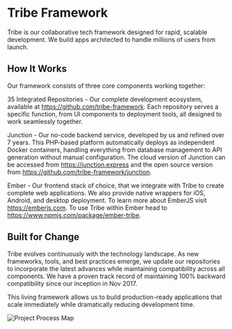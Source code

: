 # Tribe Framework

Tribe is our collaborative tech framework designed for rapid, scalable development. We build apps architected to handle millions of users from launch.

## How It Works

Our framework consists of three core components working together:

35 Integrated Repositories - Our complete development ecosystem, available at https://github.com/tribe-framework. Each repository serves a specific function, from UI components to deployment tools, all designed to work seamlessly together.

Junction - Our no-code backend service, developed by us and refined over 7 years. This PHP-based platform automatically deploys as independent Docker containers, handling everything from database management to API generation without manual configuration. The cloud version of Junction can be accessed from https://junction.express and the open source version from https://github.com/tribe-framework/junction.

Ember - Our frontend stack of choice, that we integrate with Tribe to create complete web applications. We also provide native wrappers for iOS, Android, and desktop deployment. To learn more about EmberJS visit https://emberjs.com. To use Tribe within Ember head to https://www.npmjs.com/package/ember-tribe.

## Built for Change

Tribe evolves continuously with the technology landscape. As new frameworks, tools, and best practices emerge, we update our repositories to incorporate the latest advances while maintaining compatibility across all components. We have a proven track record of maintaining 100% backward compatibility since our inception in Nov 2017.

This living framework allows us to build production-ready applications that scale immediately while dramatically reducing development time.

![Project Process Map](https://7ftb4rcnt.tribe.junction.express/uploads/2025/07-July/03-Thu/xl/Wildfire-Project-Process_68662ec0dc0e1.jpg)
